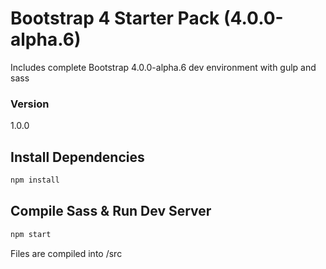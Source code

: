 # Bootstrap 4 Starter Pack (4.0.0-alpha.6)

Includes complete Bootstrap 4.0.0-alpha.6 dev environment with gulp and sass

### Version

1.0.0

## Install Dependencies

```bash
npm install 
```

## Compile Sass & Run Dev Server

```bash
npm start
```

Files are compiled into /src